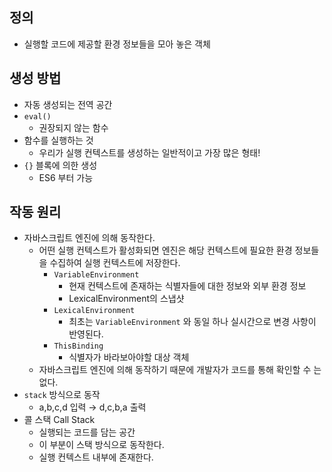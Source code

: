 ## 정의

- 실행할 코드에 제공할 환경 정보들을 모아 놓은 객체

## 생성 방법

- 자동 생성되는 전역 공간
- `eval()`
  - 권장되지 않는 함수
- 함수를 실행하는 것
  - 우리가 실행 컨텍스트를 생성하는 일반적이고 가장 많은 형태!
- `{}` 블록에 의한 생성
  - ES6 부터 가능

## 작동 원리

- 자바스크립트 엔진에 의해 동작한다.
  - 어떤 실행 컨텍스트가 활성화되면 엔진은 해당 컨텍스트에 필요한 환경 정보들을 수집하여 실행 컨텍스트에 저장한다.
    - `VariableEnvironment`
      - 현재 컨텍스트에 존재하는 식별자들에 대한 정보와 외부 환경 정보
      - LexicalEnvironment의 스냅샷
    - `LexicalEnvironment`
      - 최초는 `VariableEnvironment` 와 동일 하나 실시간으로 변경 사항이 반영된다.
    - `ThisBinding`
      - 식별자가 바라보아야할 대상 객체
  - 자바스크립트 엔진에 의해 동작하기 때문에 개발자가 코드를 통해 확인할 수 는 없다.
- `stack` 방식으로 동작
  - a,b,c,d 입력 → d,c,b,a 출력
- 콜 스택 Call Stack
  - 실행되는 코드를 담는 공간
  - 이 부분이 스택 방식으로 동작한다.
  - 실행 컨텍스트 내부에 존재한다.
